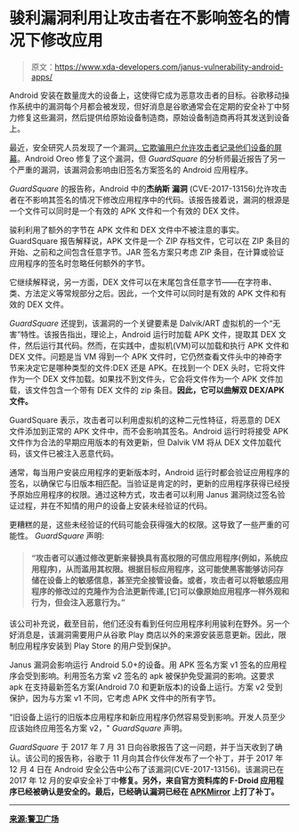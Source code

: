 # 骏利漏洞利用让攻击者在不影响签名的情况下修改应用

> 原文：<https://www.xda-developers.com/janus-vulnerability-android-apps/>

Android 安装在数量庞大的设备上，这使得它成为恶意攻击者的目标。谷歌移动操作系统中的漏洞每个月都会被发现，但好消息是谷歌通常会在定期的安全补丁中努力修复这些漏洞，然后提供给原始设备制造商，原始设备制造商再将其发送到设备上。

最近，安全研究人员发现了一个漏洞[，它欺骗用户允许攻击者记录他们设备的屏幕](https://www.xda-developers.com/android-screen-recording-vulnerability/)。Android Oreo 修复了这个漏洞，但 *GuardSquare* 的分析师最近报告了另一个严重的漏洞，该漏洞会影响由旧签名方案签名的 Android 应用程序。

*GuardSquare* 的报告称，Android 中的**杰纳斯** **漏洞** (CVE-2017-13156)允许攻击者在不影响其签名的情况下修改应用程序中的代码。该报告接着说，漏洞的根源是一个文件可以同时是一个有效的 APK 文件和一个有效的 DEX 文件。

骏利利用了额外的字节在 APK 文件和 DEX 文件中不被注意的事实。GuardSquare 报告解释说，APK 文件是一个 ZIP 存档文件，它可以在 ZIP 条目的开始、之前和之间包含任意字节。JAR 签名方案只考虑 ZIP 条目，在计算或验证应用程序的签名时忽略任何额外的字节。

它继续解释说，另一方面，DEX 文件可以在末尾包含任意字节——在字符串、类、方法定义等常规部分之后。因此，一个文件可以同时是有效的 APK 文件和有效的 DEX 文件。

*GuardSquare* 还提到，该漏洞的一个关键要素是 Dalvik/ART 虚拟机的一个“无害”特性。该报告指出，理论上，Android 运行时加载 APK 文件，提取其 DEX 文件，然后运行其代码。然而，在实践中，虚拟机(VM)可以加载和执行 APK 文件和 DEX 文件。问题是当 VM 得到一个 APK 文件时，它仍然查看文件头中的神奇字节来决定它是哪种类型的文件:DEX 还是 APK。在找到一个 DEX 头时，它将文件作为一个 DEX 文件加载。如果找不到文件头，它会将文件作为一个 APK 文件加载，该文件包含一个带有 DEX 文件的 zip 条目。**因此，它可以曲解双 DEX/APK 文件。**

GuardSquare 表示，攻击者可以利用虚拟机的这种二元性特征，将恶意的 DEX 文件添加到正常的 APK 文件中，而不会影响其签名。Android 运行时将接受 APK 文件作为合法的早期应用版本的有效更新，但 Dalvik VM 将从 DEX 文件加载代码，该文件已被注入恶意代码。

通常，每当用户安装应用程序的更新版本时，Android 运行时都会验证应用程序的签名，以确保它与旧版本相匹配。当验证是肯定的时，更新的应用程序获得已经授予原始应用程序的权限。通过这种方式，攻击者可以利用 Janus 漏洞绕过签名验证过程，并在不知情的用户的设备上安装未经验证的代码。

更糟糕的是，这些未经验证的代码可能会获得强大的权限。这导致了一些严重的可能性。 *GuardSquare* 声明:

> #### “攻击者可以通过修改更新来替换具有高权限的可信应用程序(例如，系统应用程序)，从而滥用其权限。根据目标应用程序，这可能使黑客能够访问存储在设备上的敏感信息，甚至完全接管设备。或者，攻击者可以将敏感应用程序的修改过的克隆作为合法更新传递,[它]可以像原始应用程序一样外观和行为，但会注入恶意行为。”

该公司补充说，截至目前，他们还没有看到任何应用程序利用骏利在野外。另一个好消息是，该漏洞需要用户从谷歌 Play 商店以外的来源安装恶意更新。因此，限制应用程序安装到 Play Store 的用户受到保护。

Janus 漏洞会影响运行 Android 5.0+的设备。用 APK 签名方案 v1 签名的应用程序会受到影响。利用签名方案 v2 签名的 apk 被保护免受漏洞的影响。这要求 apk 在支持最新签名方案(Android 7.0 和更新版本)的设备上运行。方案 v2 受到保护，因为与方案 v1 不同，它考虑 APK 文件中的所有字节。

“旧设备上运行的旧版本应用程序和新应用程序仍然容易受到影响。开发人员至少应该始终应用签名方案 v2，" *GuardSquare* 声明。

*GuardSquare* 于 2017 年 7 月 31 日向谷歌报告了这一问题，并于当天收到了确认。该公司的报告称，谷歌于 11 月向其合作伙伴发布了一个补丁，并于 2017 年 12 月 4 日在 Android 安全公告中公布了该漏洞(CVE-2017-13156)。该漏洞已在 2017 年 12 月的安卓安全补丁中**修复。另外，来自官方资料库的 F-Droid 应用程序已经被确认是安全的。最后，已经确认漏洞已经在 [APKMirror](http://apkmirror.com) 上打了补丁。**

* * *

[**来源:警卫广场**](https://www.guardsquare.com/en/blog/new-android-vulnerability-allows-attackers-modify-apps-without-affecting-their-signatures)